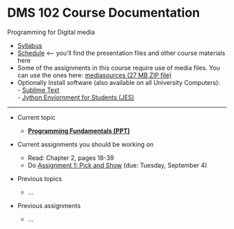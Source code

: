 # DMS 102 Course Documentation

Programming for Digital media

- [Syllabus](syllabus.md)
- [Schedule](schedule.md) <– you’ll find the presentation files and other course materials here
- Some of the assignments in this course require use of media files.  You can use the ones here: [mediasources (27 MB ZIP file)](media/mediasources.zip)
- Optionally Install software (also available on all University Computers):<br>- [Sublime Text](www.sublimetext.com)<br>- [Jython Enviornment for Students (JES)](https://github.com/gatech-csl/jes/releases)

<hr>

- Current topic
  - [**Programming Fundamentals (PPT)**](01-programming-fundamentals/programming-fundamentals.pdf)

- Current assignments you should be working on
  - Read: Chapter 2, pages 18-39
  - Do [Assignment 1: Pick and Show](assign01-pick-and-show/instructions.md) (due: Tuesday, September 4)

- Previous topics
  - ...

- Previous assignments
  - ...